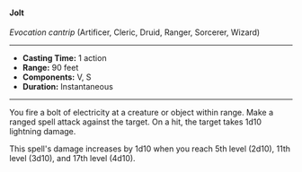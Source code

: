 #### Jolt
*Evocation cantrip* (Artificer, Cleric, Druid, Ranger, Sorcerer, Wizard)
___
- **Casting Time:** 1 action
- **Range:** 90 feet
- **Components:** V, S
- **Duration:** Instantaneous
---
You fire a bolt of electricity at a creature or object within range. Make a ranged spell attack against the target. On a hit, the target takes 1d10 lightning damage.

This spell's damage increases by 1d10 when you reach 5th level (2d10), 11th level (3d10), and 17th level (4d10).
